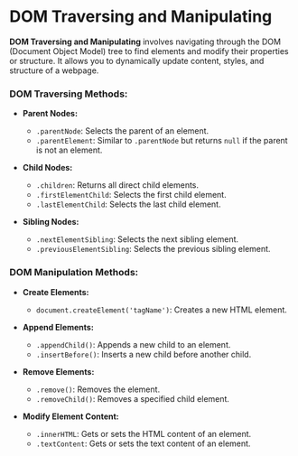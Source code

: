 # DOM Traversing and Manipulating

**DOM Traversing and Manipulating** involves navigating through the DOM (Document Object Model) tree to find elements and modify their properties or structure. It allows you to dynamically update content, styles, and structure of a webpage.

### **DOM Traversing Methods**:
- **Parent Nodes:**
  - `.parentNode`: Selects the parent of an element.
  - `.parentElement`: Similar to `.parentNode` but returns `null` if the parent is not an element.
  
- **Child Nodes:**
  - `.children`: Returns all direct child elements.
  - `.firstElementChild`: Selects the first child element.
  - `.lastElementChild`: Selects the last child element.
  
- **Sibling Nodes:**
  - `.nextElementSibling`: Selects the next sibling element.
  - `.previousElementSibling`: Selects the previous sibling element.

### **DOM Manipulation Methods**:
- **Create Elements:**
  - `document.createElement('tagName')`: Creates a new HTML element.
  
- **Append Elements:**
  - `.appendChild()`: Appends a new child to an element.
  - `.insertBefore()`: Inserts a new child before another child.
  
- **Remove Elements:**
  - `.remove()`: Removes the element.
  - `.removeChild()`: Removes a specified child element.

- **Modify Element Content:**
  - `.innerHTML`: Gets or sets the HTML content of an element.
  - `.textContent`: Gets or sets the text content of an element.
